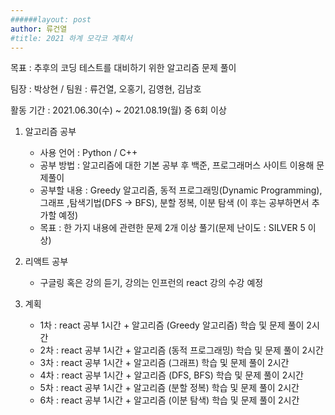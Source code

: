 ```yaml
---
######layout: post
author: 류건열
#title: 2021 하계 모각코 계획서
---
```

목표 : 추후의 코딩 테스트를 대비하기 위한 알고리즘 문제 풀이

팀장 : 박상현 / 팀원 : 류건열, 오홍기, 김영현, 김남호

활동 기간 : 2021.06.30(수) ~ 2021.08.19(월) 중 6회 이상



1. 알고리즘 공부
	- 사용 언어 : Python / C++
	- 공부 방법 : 알고리즘에 대한 기본 공부 후 백준, 프로그래머스 사이트 이용해 문제풀이
	- 공부할 내용 : Greedy 알고리즘, 동적 프로그래밍(Dynamic Programming), 그래프 ,탐색기법(DFS -> BFS), 분할 정복, 이분 탐색 (이 후는 공부하면서 추가할 예정)
	- 목표 : 한 가지 내용에 관련한 문제 2개 이상 풀기(문제 난이도 : SILVER 5 이상)

2. 리액트 공부
	- 구글링 혹은 강의 듣기, 강의는 인프런의 react 강의 수강 예정

2. 계획
	- 1차 : react 공부 1시간 + 알고리즘 (Greedy 알고리즘) 학습 및 문제 풀이 2시간
	- 2차 : react 공부 1시간 + 알고리즘 (동적 프로그래밍) 학습 및 문제 풀이 2시간
	- 3차 : react 공부 1시간 + 알고리즘 (그래프) 학습 및 문제 풀이 2시간
	- 4차 : react 공부 1시간 + 알고리즘 (DFS, BFS) 학습 및 문제 풀이 2시간
	- 5차 : react 공부 1시간 + 알고리즘 (분할 정복) 학습 및 문제 풀이 2시간
	- 6차 : react 공부 1시간 + 알고리즘 (이분 탐색) 학습 및 문제 풀이 2시간